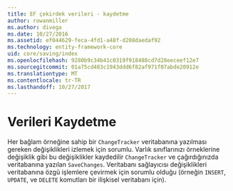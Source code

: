 ```yaml
---
title: EF çekirdek verileri - kaydetme
author: rowanmiller
ms.author: divega
ms.date: 10/27/2016
ms.assetid: ef044629-feca-4fd1-a48f-d208daedaf92
ms.technology: entity-framework-core
uid: core/saving/index
ms.openlocfilehash: 9280b9c34b41c0319f918488cd7d28eeceef12e7
ms.sourcegitcommit: 01a75cd483c1943ddd6f82af971f07abde20912e
ms.translationtype: MT
ms.contentlocale: tr-TR
ms.lasthandoff: 10/27/2017
---
```

# <a name="saving-data"></a>Verileri Kaydetme

Her bağlam örneğine sahip bir `ChangeTracker` veritabanına yazılması gereken değişiklikleri izlemek için sorumlu. Varlık sınıflarınızı örneklerine değişiklik gibi bu değişiklikler kaydedilir `ChangeTracker` ve çağırdığınızda veritabanına yazılan `SaveChanges`. Veritabanı sağlayıcısı değişiklikleri veritabanına özgü işlemlere çevirmek için sorumlu olduğu (örneğin `INSERT`, `UPDATE`, ve `DELETE` komutları bir ilişkisel veritabanı için).
